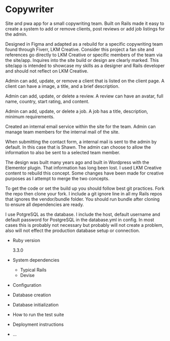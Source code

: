 # Copywriter

Site and pwa app for a small copywriting team. Built on Rails made it easy to create a system to add or remove clients, post reviews or add job listings for the admin.

Designed in Figma and adapted as a rebuild for a specific copywriting team found through Fiverr, LKM Creative. Consider this project a fan site and references go directly to LKM Creative or specific members of the team via the site/app. Inquires into the site build or design are clearly marked. This site/app is intended to showcase my skills as a designer and Rails developer and should not reflect on LKM Creative.

Admin can add, update, or remove a client that is listed on the client page. A client can have a image, a title, and a brief description.

Admin can add, update, or delete a review. A review can have an avatar, full name, country, start rating, and content.

Admin can add, update, or delete a job. A job has a title, description, minimum requirements.

Created an internal email service within the site for the team. Admin can manage team members for the internal mail of the site. 

When submitting the contact form, a internal mail is sent to the admin by default. In this case that is Shawn. The admin can choose to allow the information to also be sent to a selected team member.

The design was built many years ago and built in Wordpress with the Elementor plugin. That information has long been lost. I used LKM Creative content to rebuild this concept. Some changes have been made for creative purposes as I attempt to merge the two concepts.

To get the code or set the build up you should follow best git practices. Fork the repo then clone your fork. I include a git ignore line in all my Rails repos that ignores the vendor/bundle folder. You should run bundle after cloning to ensure all dependencies are ready.

I use PotgreSQL as the database. I include the host, default username and default password for PostgreSQL in the database.yml in config. In most cases this is probably not necessary but probably will not create a problem, also will not effect the production database setup or connection.

* Ruby version

  3.3.0

* System dependencies
  * Typical Rails
  * Devise

* Configuration

* Database creation

* Database initialization

* How to run the test suite

* Deployment instructions

* ...
